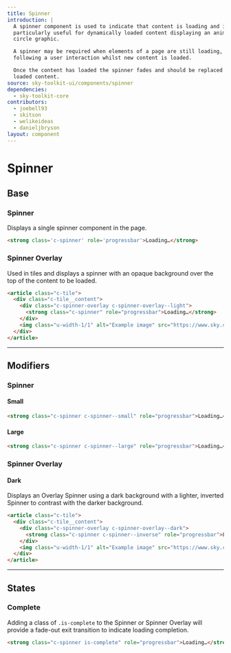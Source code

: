 ```yaml
---
title: Spinner
introduction: |
  A spinner component is used to indicate that content is loading and is
  particularly useful for dynamically loaded content displaying an animated
  circle graphic.

  A spinner may be required when elements of a page are still loading, or
  following a user interaction whilst new content is loaded.

  Once the content has loaded the spinner fades and should be replaced by the
  loaded content.
source: sky-toolkit-ui/components/spinner
dependencies:
  - sky-toolkit-core
contributors:
  - joebell93
  - skitson
  - welikeideas
  - danieljbryson
layout: component
---
```


# Spinner

## Base

### Spinner

Displays a single spinner component in the page.

```html
<strong class='c-spinner' role='progressbar'>Loading…</strong>
```

### Spinner Overlay

Used in tiles and displays a spinner with an opaque background over the top of
the content to be loaded.

```html { "container": "tile" }
<article class="c-tile">
  <div class="c-tile__content">
    <div class="c-spinner-overlay c-spinner-overlay--light">
      <strong class="c-spinner" role="progressbar">Loading…</strong>
    </div>
    <img class="u-width-1/1" alt="Example image" src="https://www.sky.com/assets/toolkit/docs/spinner/example.gif" />
  </div>
</article>
```

---

## Modifiers

### Spinner

#### Small 

```html
<strong class="c-spinner c-spinner--small" role="progressbar">Loading…</strong>
```

#### Large

```html
<strong class="c-spinner c-spinner--large" role="progressbar">Loading…</strong>
```

### Spinner Overlay

#### Dark

Displays an Overlay Spinner using a dark background with a lighter, inverted
Spinner to contrast with the darker background.

```html { "container": "tile" }
<article class="c-tile">
  <div class="c-tile__content">
    <div class="c-spinner-overlay c-spinner-overlay--dark">
      <strong class="c-spinner c-spinner--inverse" role="progressbar">Loading…</strong>
    </div>
    <img class="u-width-1/1" alt="Example image" src="https://www.sky.com/assets/toolkit/docs/spinner/example.gif" />
  </div>
</article>
```

---

## States

### Complete

Adding a class of `.is-complete` to the Spinner or Spinner Overlay will provide
a fade-out exit transition to indicate loading completion.

```html { "render": false }
<strong class="c-spinner is-complete" role="progressbar">Loading…</strong>
```